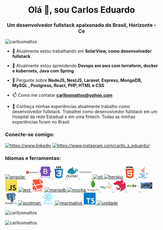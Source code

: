 
<h1 align="center">Olá 👋, sou Carlos Eduardo</h1>
<h3 align="center">Um desenvolvedor fullstack apaixonado do Brasil, Horizonte - Ce</h3>

<p align="left"> <img src="https://komarev.com/ghpvc/?username=carllosmattos&label=Profile%20views&color=0e75b6&style=flat" alt="carllosmattos" /> </p>

- 🔭 Atualmente estou trabalhando em **SolarView, como desenvolvedor fullstack**

- 🌱 Atualmente estou aprendendo **Devops em aws com terraform, docker e kubernets, Java com Spring**

- 💬 Pergunte sobre **NodeJS, NestJS, Laravel, Express, MongoDB, MySQL , Postgress, React, PHP, HTML e CSS**

- 📫 Como me contatar **carllosmattos@yahoo.com**

- 📄 Conheça minhas experiências atualmente trabalho como desenvolvedor fullstack. Trabalhei como desenvolvedor fullstack em um Hospital da rede Estadual e em uma fintech. Todas as minhas experiências foram no Brasil.

<h3 align="left" >Conecte-se comigo:</h3>
<p align="left">
<a href="https://www.linkedin.com/in/carlos-eduardo-vieira-de-matos-7068b5158/" target="blank"><img align="center" src="https://raw.githubusercontent.com/rahuldkjain/github-profile-readme-generator/master/src/images/icons/Social/linked-in-alt.svg" alt="https://www.linkedin" height="30" width=" 40"/></a>
<a href="https://www.instagram.com/carllo_s_eduardo/" target="blank"><img align="center" src="https://raw.githubusercontent.com/rahuldkjain/github-profile-readme-generator/master/src/images/icons/Social/instagram.svg" alt="https://www.instagram.com/carllo_s_eduardo/" height="30" width=" 40" /></a>
</p>

<h3 align="left">Idiomas e ferramentas:</h3>
<p align="left"> <a href="https://angular.io" target="_blank" rel="noreferrer"> <img src="https://angular.io/assets/images/logos/angular/angular.svg" alt="angular" width="40" height="40"/> </a> <a href="https://angular.io" target="_blank" rel="noreferrer"> <img src="https://raw.githubusercontent.com/devicons/devicon/master/icons/angularjs/angularjs-original-wordmark.svg" alt="angularjs" width="40" height="40"/> </a> <a href="https://getbootstrap.com" target="_blank" rel="noreferrer"> <img src="https://raw.githubusercontent.com/devicons/devicon/master/icons/bootstrap/bootstrap-plain-wordmark.svg" alt="bootstrap" width="40" height="40"/> </a> <a href="https://www.w3schools.com/css/" target="_blank" rel="noreferrer"> <img src="https://raw.githubusercontent.com/devicons/devicon/master/icons/css3/css3-original-wordmark.svg" alt="css3" width="40" height="40"/> </a> <a href="https://www.docker.com/" target="_blank" rel="noreferrer" > <img src="https://raw.githubusercontent.com/devicons/devicon/master/icons/docker/docker-original-wordmark.svg" alt="docker" width="40" height="40"/ > </a> <a href="https://expressjs.com" target="_blank" rel="noreferrer"> <img src="https://raw.githubusercontent.com/devicons/devicon/master/icons/express/express-original-wordmark.svg" alt="express" width="40" height="40"/> </a> <a href="https://git-scm.com/" target=" _blank" rel="noreferrer"> <img src="https://www.vectorlogo.zone/logos/git-scm/git-scm-icon.svg" alt="git" width="40" height=" 40"/> </a> <a href="https://heroku.com" target="_blank" rel="noreferrer"> <img src="https://www.vectorlogo.zone/logos/heroku/heroku-icon.svg"alt="heroku" width="40" height="40"/> </a> <a href="https://www.w3.org/html/" target="_blank" rel="noreferrer"> <img src="https://raw.githubusercontent.com/devicons/devicon/master/icons/html5/html5-original-wordmark.svg" alt="html5" width="40" height="40"/> </a> <a href="https://www.java.com" target="_blank" rel="noreferrer"> <img src="https://raw.githubusercontent.com/devicons/devicon/master/icons/java/java-original.svg" alt="java" width="40" height="40"/> </a> <a href="https://developer.mozilla.org/en-US /docs/Web/JavaScript"target="_blank" rel="noreferrer"> <img src="https://raw.githubusercontent.com/devicons/devicon/master/icons/javascript/javascript-original.svg" alt="javascript" width=" 40" height="40"/> </a> <a href="https://jestjs.io" target="_blank" rel="noreferrer"> <img src="https://www.vectorlogo.zone/logos/jestjsio/jestjsio-icon.svg" alt="jest" width="40" height="40"/> </a> <a href="https://laravel.com/" target=" _blank" rel="noreferrer"> <img src="https://raw.githubusercontent.com/devicons/devicon/master/icons/laravel/laravel-plain-wordmark.svg" alt="laravel"width="40" height="40"/> </a> <a href="https://mariadb.org/" target="_blank" rel="noreferrer"> <img src="https://www.vectorlogo.zone/logos/mariadb/mariadb-icon.svg" alt="mariadb" width="40" height="40"/> </a> <a href="https://mochajs.org" target="_blank" rel="noreferrer"> <img src="https://www.vectorlogo.zone/logos/mochajs/mochajs-icon.svg" alt="mocha" width="40" height="40 "/> </a> <a href="https://www.mongodb.com/" target="_blank" rel="noreferrer"> <img src="https://raw.githubusercontent.com/devicons/devicon/master/icons/mongodb/mongodb-original-wordmark.svg" alt="mongodb" width="40" height="40"/> </a> <a href="https:// www.mysql.com/" target="_blank" rel="noreferrer"> <img src="https://raw.githubusercontent.com/devicons/devicon/master/icons/mysql/mysql-original-wordmark.svg " alt="mysql" width="40" height="40"/> </a> <a href="https://nestjs.com/" target="_blank" rel="noreferrer"> <img src ="https://raw.githubusercontent.com/devicons/devicon/master/icons/nestjs/nestjs-plain.svg" alt="nestjs" width="40" height="40"/> </a><a href="https://nodejs.org" target="_blank" rel="noreferrer"> <img src="https://raw.githubusercontent.com/devicons/devicon/master/icons/nodejs/nodejs-original-wordmark.svg" alt="nodejs" width="40" height="40"/> </a> <a href="https://www.php.net" target="_blank" rel= "noreferrer"> <img src="https://raw.githubusercontent.com/devicons/devicon/master/icons/php/php-original.svg" alt="php" width="40" height="40" /> </a> <a href="https://www.postgresql.org" target="_blank" rel="noreferrer"> <img src="https://raw.githubusercontent.com/devicons/devicon/master/icons/postgresql/postgresql-original-wordmark.svg" alt="postgresql" width="40" height="40"/> </a> <a href="https:// postman.com" target="_blank" rel="noreferrer"> <img src="https://www.vectorlogo.zone/logos/getpostman/getpostman-icon.svg" alt="postman" width="40" height="40"/> </a> <a href="https://reactjs.org/" target="_blank" rel="noreferrer"> <img src="https://raw.githubusercontent.com/devicons/devicon/master/icons/react/react-original-wordmark.svg" alt="react" width="40" height="40"/> </a> <a href="https://reactnative.dev/" target="_blank" rel="noreferrer"> <img src="https://reactnative.dev/img/header_logo.svg" alt="reactnative" width= "40" height="40"/> </a> <a href="https://www.typescriptlang.org/" target="_blank" rel="noreferrer"> <img src="https://raw.githubusercontent.com/devicons/devicon/master/icons/typescript/typescript-original.svg" alt="typescript" width="40" height="40"/> </a> <a href="https://unity.com/" target="_blank" rel="noreferrer"> <img src="https://www.vectorlogo.zone/logos/unity3d/unity3d-icon.svg" alt="unidade" largura="40" altura="40"/> </a> </p>

<p><img align="center" src="https://github-readme-stats.vercel.app/api/top-langs?username=carllosmattos&show_icons=true&locale=en&layout=compact" alt="carllosmattos" /> </p>

<p><img align="center" src="https://github-readme-streak-stats.herokuapp.com/?user=carllosmattos&" alt="carllosmattos" /></p>

